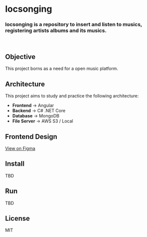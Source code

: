 # locsonging


### locsonging is a repository to insert and listen to musics, registering artists albums and its musics.

<br>

## Objective

This project borns as a need for a open music platform.

## Architecture

This project aims to study and practice the following architecture:

* **Frontend** -> Angular
* **Backend** -> C# .NET Core
* **Database** -> MongoDB
* **File Server** -> AWS S3 / Local

## Frontend Design

[View on Figma](https://www.figma.com/file/oOudejYBfBz5giLofTr9tf/locsonging?node-id=3%3A2/)

## Install

TBD

## Run

TBD

## License

MIT
